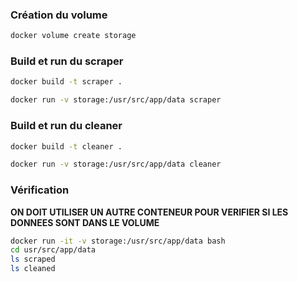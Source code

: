 ### Création du volume

```bash
docker volume create storage
```


### Build et run du scraper
```bash
docker build -t scraper . 
```

```bash
docker run -v storage:/usr/src/app/data scraper
```

### Build et run du cleaner
```bash
docker build -t cleaner . 
```

```bash
docker run -v storage:/usr/src/app/data cleaner
```


### Vérification

**ON DOIT UTILISER UN AUTRE CONTENEUR POUR VERIFIER SI LES DONNEES SONT DANS LE VOLUME**

```bash
docker run -it -v storage:/usr/src/app/data bash
cd usr/src/app/data
ls scraped
ls cleaned
```